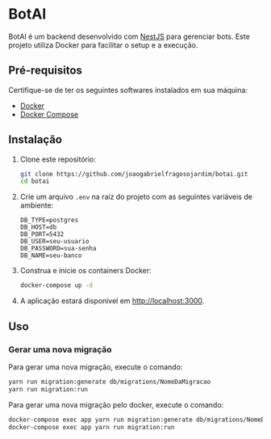 # BotAI

BotAI é um backend desenvolvido com [NestJS](https://nestjs.com/) para gerenciar bots. Este projeto utiliza Docker para facilitar o setup e a execução.

## Pré-requisitos

Certifique-se de ter os seguintes softwares instalados em sua máquina:

- [Docker](https://www.docker.com/get-started)
- [Docker Compose](https://docs.docker.com/compose/install/)

## Instalação

1. Clone este repositório:
    ```bash
    git clone https://github.com/joaogabrielfragosojardim/botai.git
    cd botai
    ```

2. Crie um arquivo `.env` na raiz do projeto com as seguintes variáveis de ambiente:

    ```env
    DB_TYPE=postgres
    DB_HOST=db
    DB_PORT=5432
    DB_USER=seu-usuario
    DB_PASSWORD=sua-senha
    DB_NAME=seu-banco
    ```

3. Construa e inicie os containers Docker:
    ```bash
    docker-compose up -d
    ```

4. A aplicação estará disponível em [http://localhost:3000](http://localhost:3000).

## Uso

### Gerar uma nova migração
Para gerar uma nova migração, execute o comando:
```bash
yarn run migration:generate db/migrations/NomeDaMigracao
yarn run migration:run
```

Para gerar uma nova migração pelo docker, execute o comando:
```bash
docker-compose exec app yarn run migration:generate db/migrations/NomeDaMigracao
docker-compose exec app yarn run migration:run
```